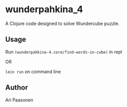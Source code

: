# wunderpahkina_4

A Clojure code designed to solve Wundercube puzzle.

## Usage

Run `(wunderpahkina-4.core/find-words-in-cube)` in repl

OR

`lein run` on command line

## Author

Ari Paasonen
